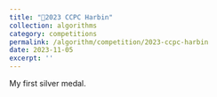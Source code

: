 ```yaml
---
title: "🥈2023 CCPC Harbin"
collection: algorithms
category: competitions
permalink: /algorithm/competition/2023-ccpc-harbin
date: 2023-11-05
excerpt: ''
---
```


My first silver medal.
